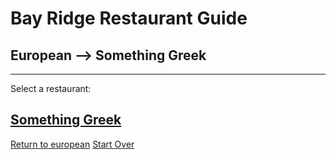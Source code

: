 # Bay Ridge Restaurant Guide
## European --> Something Greek
---
Select a restaurant:
## [Something Greek](https://www.somethingreekonline.com/)

[Return to european](../european.md)
[Start Over](../../home.md)